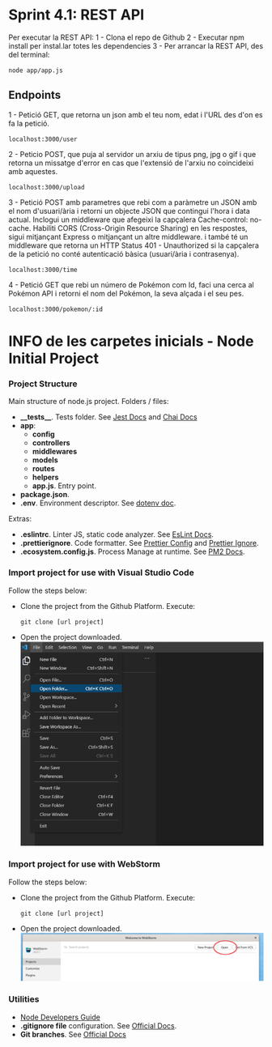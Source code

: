 # Sprint 4.1: REST API

Per executar la REST API:
1 - Clona el repo de Github
2 - Executar npm install per instal.lar totes les dependencies
3 - Per arrancar la REST API, des del terminal: 
```
node app/app.js
```

## Endpoints
1 - Petició GET, que retorna un json amb el teu nom, edat i l'URL des d'on es fa la petició.
 ```
localhost:3000/user
```

2 - Peticio POST, que puja al servidor un arxiu de tipus png, jpg o gif i que retorna un missatge d'error en cas que l'extensió de l'arxiu no coincideixi amb aquestes.
 ```
localhost:3000/upload
```

3 - Petició POST amb parametres que rebi com a paràmetre un JSON amb el nom d'usuari/ària i retorni un objecte JSON que contingui l'hora i data actual. Inclogui un middleware que afegeixi la capçalera Cache-control: no-cache. Habiliti CORS (Cross-Origin Resource Sharing) en les respostes, sigui mitjançant Express o mitjançant un altre middleware. i també té un middleware que retorna un HTTP Status 401 - Unauthorized si la capçalera de la petició no conté autenticació bàsica (usuari/ària i contrasenya).
 ```
localhost:3000/time
```

4 - Petició GET que rebi un número de Pokémon com Id, faci una cerca al Pokémon API i retorni el nom del Pokémon, la seva alçada i el seu pes.
 ```
localhost:3000/pokemon/:id
```
# INFO de les carpetes inicials - Node Initial Project

### Project Structure

Main structure of node.js project. Folders / files:

- <b>\_\_tests__</b>. Tests folder. See [Jest Docs](https://jestjs.io/es-ES/docs/configuration) and [Chai Docs](https://www.chaijs.com/)
- <b>app</b>:
    - <b>config</b>
    - <b>controllers</b>
    - <b>middlewares</b>
    - <b>models</b>
    - <b>routes</b>
    - <b>helpers</b>
    - <b>app.js</b>. Entry point.
- <b>package.json</b>.
- <b>.env</b>. Environment descriptor. See [dotenv doc](https://www.npmjs.com/package/dotenv).

Extras:
- <b>.eslintrc</b>. Linter JS, static code analyzer. See [EsLint Docs](https://eslint.org/docs/user-guide/configuring/configuration-files).
- <b>.prettierignore</b>. Code formatter. See [Prettier Config](https://prettier.io/docs/en/configuration.html) and [Prettier Ignore](https://prettier.io/docs/en/ignore.html).
- <b>.ecosystem.config.js</b>. Process Manage at runtime. See [PM2 Docs](https://pm2.keymetrics.io/).

### Import project for use with Visual Studio Code

Follow the steps below:
* Clone the project from the Github Platform. Execute:
  ```
  git clone [url project]
  ```
* Open the project downloaded.
  ![Open Project](img/VSC_open.png)


### Import project for use with WebStorm

Follow the steps below:
* Clone the project from the Github Platform. Execute:
  ```
  git clone [url project]
  ```
* Open the project downloaded.
![Open Project](img/webstorm_open.png)


### Utilities

* [Node Developers Guide](https://nodejs.dev/learn)
* **.gitignore file** configuration. See [Official Docs](https://docs.github.com/en/get-started/getting-started-with-git/ignoring-files).
* **Git branches**. See [Official Docs](https://git-scm.com/book/en/v2/Git-Branching-Branches-in-a-Nutshell)
